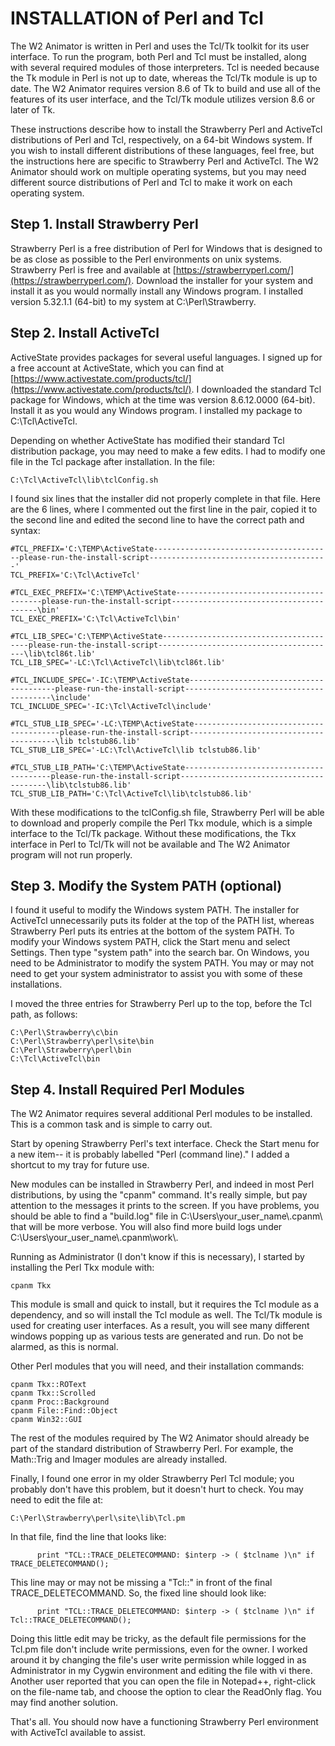 # INSTALLATION of Perl and Tcl

The W2 Animator is written in Perl and uses the Tcl/Tk toolkit for its
user interface.  To run the program, both Perl and Tcl must be installed,
along with several required modules of those interpreters.  Tcl is needed
because the Tk module in Perl is not up to date, whereas the Tcl/Tk module
is up to date.  The W2 Animator requires version 8.6 of Tk to build and use
all of the features of its user interface, and the Tcl/Tk module utilizes
version 8.6 or later of Tk.

These instructions describe how to install the Strawberry Perl and ActiveTcl
distributions of Perl and Tcl, respectively, on a 64-bit Windows system.
If you wish to install different distributions of these languages, feel free,
but the instructions here are specific to Strawberry Perl and ActiveTcl.
The W2 Animator should work on multiple operating systems, but you may
need different source distributions of Perl and Tcl to make it work on
each operating system.


## Step 1.  Install Strawberry Perl

Strawberry Perl is a free distribution of Perl for Windows that
is designed to be as close as possible to the Perl environments
on unix systems.  Strawberry Perl is free and available at
[https://strawberryperl.com/](https://strawberryperl.com/).  Download the
installer for your system and install it as you would normally install
any Windows program.  I installed version 5.32.1.1 (64-bit) to my system
at C:\Perl\Strawberry\.


## Step 2.  Install ActiveTcl

ActiveState provides packages for several useful languages.
I signed up for a free account at ActiveState, which you can find at
[https://www.activestate.com/products/tcl/](https://www.activestate.com/products/tcl/).
I downloaded the standard Tcl package for Windows, which at the time was
version 8.6.12.0000 (64-bit).  Install it as you would any Windows program.
I installed my package to C:\Tcl\ActiveTcl\.

Depending on whether ActiveState has modified their standard Tcl distribution
package, you may need to make a few edits.  I had to modify one file in
the Tcl package after installation.  In the file:
```
C:\Tcl\ActiveTcl\lib\tclConfig.sh
```
I found six lines that the installer did not properly complete in that file.
Here are the 6 lines, where I commented out the first line in the pair,
copied it to the second line and edited the second line to have the correct
path and syntax:

```
#TCL_PREFIX='C:\TEMP\ActiveState----------------------------------------please-run-the-install-script----------------------------------------'
TCL_PREFIX='C:\Tcl\ActiveTcl'

#TCL_EXEC_PREFIX='C:\TEMP\ActiveState----------------------------------------please-run-the-install-script----------------------------------------\bin'
TCL_EXEC_PREFIX='C:\Tcl\ActiveTcl\bin'

#TCL_LIB_SPEC='C:\TEMP\ActiveState----------------------------------------please-run-the-install-script----------------------------------------\lib\tcl86t.lib'
TCL_LIB_SPEC='-LC:\Tcl\ActiveTcl\lib\tcl86t.lib'

#TCL_INCLUDE_SPEC='-IC:\TEMP\ActiveState----------------------------------------please-run-the-install-script----------------------------------------\include'
TCL_INCLUDE_SPEC='-IC:\Tcl\ActiveTcl\include'

#TCL_STUB_LIB_SPEC='-LC:\TEMP\ActiveState----------------------------------------please-run-the-install-script----------------------------------------\lib tclstub86.lib'
TCL_STUB_LIB_SPEC='-LC:\Tcl\ActiveTcl\lib tclstub86.lib'

#TCL_STUB_LIB_PATH='C:\TEMP\ActiveState----------------------------------------please-run-the-install-script----------------------------------------\lib\tclstub86.lib'
TCL_STUB_LIB_PATH='C:\Tcl\ActiveTcl\lib\tclstub86.lib'
```

With these modifications to the tclConfig.sh file, Strawberry Perl will
be able to download and properly compile the Perl Tkx module, which is a
simple interface to the Tcl/Tk package.  Without these modifications, the
Tkx interface in Perl to Tcl/Tk will not be available and The W2 Animator
program will not run properly.


## Step 3.  Modify the System PATH (optional)

I found it useful to modify the Windows system PATH.  The installer
for ActiveTcl unnecessarily puts its folder at the top of the PATH list,
whereas Strawberry Perl puts its entries at the bottom of the system PATH.
To modify your Windows system PATH, click the Start menu and select Settings.
Then type "system path" into the search bar.  On Windows, you need to be
Administrator to modify the system PATH.  You may or may not need to get
your system administrator to assist you with some of these installations.

I moved the three entries for Strawberry Perl up to the top, before the
Tcl path, as follows:
```
C:\Perl\Strawberry\c\bin
C:\Perl\Strawberry\perl\site\bin
C:\Perl\Strawberry\perl\bin
C:\Tcl\ActiveTcl\bin
```


## Step 4.  Install Required Perl Modules

The W2 Animator requires several additional Perl modules to be installed.
This is a common task and is simple to carry out.

Start by opening Strawberry Perl's text interface.  Check the Start menu
for a new item-- it is probably labelled "Perl (command line)."  I added
a shortcut to my tray for future use.

New modules can be installed in Strawberry Perl, and indeed in most Perl
distributions, by using the "cpanm" command.  It's really simple, but pay
attention to the messages it prints to the screen.  If you have problems, you
should be able to find a "build.log" file in C:\Users\your_user_name\\.cpanm\\
that will be more verbose.  You will also find more build logs under
C:\Users\your_user_name\\.cpanm\work\\.

Running as Administrator (I don't know if this is necessary), I started
by installing the Perl Tkx module with:
```
cpanm Tkx
```
This module is small and quick to install, but it requires the Tcl module
as a dependency, and so will install the Tcl module as well.  The Tcl/Tk
module is used for creating user interfaces.  As a result, you will see
many different windows popping up as various tests are generated and run.
Do not be alarmed, as this is normal.

Other Perl modules that you will need, and their installation commands:
```
cpanm Tkx::ROText
cpanm Tkx::Scrolled
cpanm Proc::Background
cpanm File::Find::Object
cpanm Win32::GUI
```

The rest of the modules required by The W2 Animator should already be
part of the standard distribution of Strawberry Perl.  For example, the
Math::Trig and Imager modules are already installed.

Finally, I found one error in my older Strawberry Perl Tcl module; you
probably don't have this problem, but it doesn't hurt to check.  You may
need to edit the file at:
```
C:\Perl\Strawberry\perl\site\lib\Tcl.pm
```
In that file, find the line that looks like:
```
      print "TCL::TRACE_DELETECOMMAND: $interp -> ( $tclname )\n" if TRACE_DELETECOMMAND();
```
This line may or may not be missing a "Tcl::" in front of the final
TRACE_DELETECOMMAND.  So, the fixed line should look like:
```
      print "TCL::TRACE_DELETECOMMAND: $interp -> ( $tclname )\n" if Tcl::TRACE_DELETECOMMAND();
```
Doing this little edit may be tricky, as the default file permissions for the
Tcl.pm file don't include write permissions, even for the owner.  I worked
around it by changing the file's user write permission while logged in as
Administrator in my Cygwin environment and editing the file with vi there.
Another user reported that you can open the file in Notepad++, right-click
on the file-name tab, and choose the option to clear the ReadOnly flag.
You may find another solution.

That's all.  You should now have a functioning Strawberry Perl environment
with ActiveTcl available to assist.
